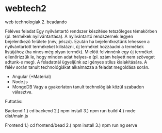 # webtech2
web technologiak 2. beadando


Féléves feladat
Egy nyilvántartó rendszer készítése tetszőleges témakörben (pl. termékek nyilvántartása). A nyilvántartó rendszernek legyen bejelentkező felülete (név, jelszó). Ezután ha bejelentkeztünk lehessen a nyilvántartott termékeket kilistázni, új terméket hozzáadni a termékek listájához (ha nincs még olyan termék). Mielőtt felvinnénk egy új terméket ellenőrizzük le, hogy minden adat helyes-e (pl. szám helyett nem szöveget adtunk-e meg). A feladatnál ügyeljünk az igényes stílus kialakítására. A félév során tanult technológiákat alkalmazza a feladat megoldása során.
- Angular (+Material)
- Node.js
- MongoDB
Vagy a gyakorlaton tanult technológiák közül szabadon választva.


Futtatás:

Backend
1.) cd backend
2.) npm install
3.) npm run build
4.) node dist/main.js

Frontend
1.) cd frontend/bead
2.) npm install
3.) npm run ng serve


